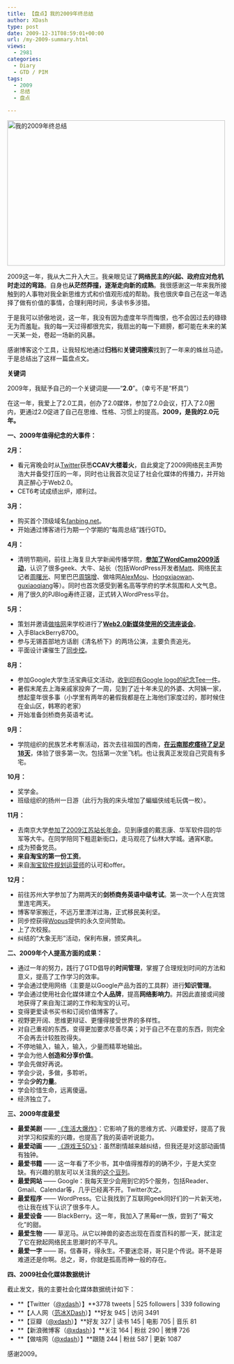 ```yaml
---
title: 【盘点】我的2009年终总结
author: XDash
type: post
date: 2009-12-31T08:59:01+00:00
url: /my-2009-summary.html
views:
  - 2981
categories:
  - Diary
  - GTD / PIM
tags:
  - 2009
  - 总结
  - 盘点

---
```

<img loading="lazy" decoding="async" class="alignnone size-full wp-image-2360" title="我的2009年终总结" src="http://www.fanbing.net/wp-content/uploads/2009/12/2112182631_11a8a7b6db_o1.jpg" alt="我的2009年终总结" width="500" height="333" srcset="http://xdash.one/wp-content/uploads/2009/12/2112182631_11a8a7b6db_o1.jpg 500w, http://xdash.one/wp-content/uploads/2009/12/2112182631_11a8a7b6db_o1-300x199.jpg 300w" sizes="(max-width: 500px) 100vw, 500px" />

2009这一年，我从大二升入大三。我亲眼见证了**网络民主的兴起、政府应对危机时走过的弯路**。自身也**从茫然莽撞，逐渐走向新的成熟**。我很感谢这一年来我所接触到的人事物对我全新思维方式和价值观形成的帮助。我也很庆幸自己在这一年选择了做有价值的事情，合理利用时间，多读书多涉猎。

于是我可以骄傲地说，这一年，我没有因为虚度年华而悔恨，也不会因过去的碌碌无为而羞耻。我的每一天过得都很充实，我扇出的每一下翅膀，都可能在未来的某一天某一处，卷起一场新的风暴。

感谢博客这个工具，让我轻松地通过**归档**和**关键词搜索**找到了一年来的蛛丝马迹。于是总结出了这样一篇盘点文。

**关键词**

2009年，我赋予自己的一个关键词是——“**2.0**”。（幸亏不是“杯具”）

在这一年，我爱上了2.0工具，创办了2.0媒体，参加了2.0会议，打入了2.0圈内，更通过2.0促进了自己在思维、性格、习惯上的提高。**2009，是我的2.0元年。**

**<!--more-->**

**一、2009年值得纪念的大事件：**

**2月：**

  * 看元宵晚会时从<a href="http://twitter.com/xdash" target="_blank">Twitter</a>获悉**CCAV大楼着火**，自此奠定了2009网络民主声势浩大并备受打压的一年，同时也让我首次见证了社会化媒体的传播力，并开始真正醉心于Web2.0。
  * CET6考试成绩出炉，顺利过。

**3月：**

  * 购买首个顶级域名<a href="http://www.fanbing.net" target="_blank">fanbing.net</a>。
  * 开始通过博客进行为期一个学期的“每周总结”践行GTD。

**4月：**

  * 清明节期间，前往上海复旦大学新闻传播学院，<a href="http://www.fanbing.net/wcc2009-photographs.html" target="_blank"><strong>参加了WordCamp2009活动</strong></a>，认识了很多geek、大牛、站长（包括WordPress开发者<a href="http://ma.tt" target="_blank">Matt</a>、网络民主记者<a href="http://zuo.la" target="_blank">周曙光</a>、阿里巴巴<a href="http://www.jayzhou.com.cn" target="_blank">周锦增</a>、做啥网<a href="http://zuosa.com/%E9%98%BF%E5%8A%9B%E5%85%8B%E7%8B%AE" target="_blank">AlexMou</a>、<a href="http://zuosa.com/hongxiaowan" target="_blank">Hongxiaowan</a>、<a href="http://zuosa.com/guxiaoqiang" target="_blank">guxiaoqiang</a>等）。同时也首次感受到著名高等学府的学术氛围和人文气息。
  * 用了很久的PJBlog寿终正寝，正式转入WordPress平台。

**5月：**

  * 策划并邀请<a href="http://zuosa.com" target="_blank">做啥网</a>来学校进行了<a href="http://blog.zuosa.com/2009/05/zuosa-dpm-jiangna.html" target="_blank"><strong>Web2.0新媒体使用的交流座谈会</strong></a>。
  * 入手BlackBerry8700。
  * 参与无锡首部地方话剧《清名桥下》的两场公演，主要负责追光。
  * 平面设计课催生了<a href="http://www.syncoo.com" target="_blank">同步控</a>。

**8月：**

  * 参加Google大学生活宝典征文活动，<a href="http://www.fanbing.net/google-tee.html" target="_blank">收到印有Google logo的纪念Tee一件</a>。
  * 暑假末尾去上海亲戚家投奔了一周，见到了近十年未见的外婆、大阿姨一家，想起童年很多事（小学里有两年的暑假我都是在上海他们家度过的，那时候住在金山区，韩寒的老家）
  * 开始准备剑桥商务英语考试。

**9月：**

  * 学院组织的民族艺术考察活动，首次去往祖国的西南，<a href="http://www.fanbing.net/yunan-travel-1.html" target="_blank"><strong>在云南那疙瘩待了足足18天</strong></a>，体验了很多第一次。包括第一次坐飞机。也让我真正发现自己究竟有多宅。

**10月：**

  * 奖学金。
  * 班级组织的扬州一日游（此行为我的床头增加了蝙蝠侠绒毛玩偶一枚）。

**11月：**

  * 去南京大学<a href="http://www.fanbing.net/2009-js-chinaz-meeting.html" target="_blank">参加了2009江苏站长年会</a>。见到康盛的戴志康、华军软件园的华军等大牛。在同学陪同下粗逛新街口，走马观花了仙林大学城。通宵K歌。
  * 成为预备党员。
  * **来自淘宝的第一份工资**。
  * 来自<a href="http://pdpo.iyenei.com/" target="_blank">淘宝软件规划运营师</a>的认可和offer。

**12月：**

  * 前往苏州大学参加了为期两天的**剑桥商务英语中级考试**。第一次一个人在宾馆里连宅两天。
  * 博客举家搬迁，不远万里漂洋过海，正式移民美利坚。
  * 同步控获得<a href="http://www.wopus.org" target="_blank">Wopus</a>提供的永久空间赞助。
  * 上了次校报。
  * 纠结的“大象无形”活动，保利布展，颁奖典礼。

**二、2009年个人提高方面的成果：**

  * 通过一年的努力，践行了GTD倡导的**时间管理**，掌握了合理规划时间的方法和意义，提高了工作学习的效率。
  * 学会通过使用网络（主要是以Google产品为首的工具群）进行**知识管理**。
  * 学会通过使用社会化媒体建立**个人品牌**，提高**网络影响力**。并因此直接或间接地获得了来自淘江湖的工作和淘宝的认可。
  * 变得更爱读书买书和订阅价值博客了。
  * 视野更开阔、思维更辩证、更懂得接受世界的多样性。
  * 对自己重视的东西，变得更加要求尽善尽美；对于自己不在意的东西，则完全不会再去计较胜败得失。
  * 不停地输入，输入，输入，少量而精萃地输出。
  * 学会为他人**创造和分享价值**。
  * 学会先做好再说。
  * 学会少说，多做，多聆听。
  * 学会**少的力量**。
  * 学会珍惜生命，远离傻逼。
  * 经济独立了。

**三、2009年度最爱**

  * **最爱美剧** —— <a href="http://www.douban.com/subject/2156528/" target="_blank">《生活大爆炸》</a>：它影响了我的思维方式、兴趣爱好，提高了我对学习和探索的兴趣，也提高了我的英语听说能力。
  * **最爱动画** —— <a href="http://www.douban.com/subject/3004525/" target="_blank">《游戏王5D&#8217;s》</a>：虽然剧情越来越纠结，但我还是对这部动画情有独钟。
  * **最爱书籍** —— 这一年看了不少书，其中值得推荐的的确不少，于是大奖空缺。有兴趣的朋友可以关注我的<a href="http://www.douban.com/doulist/400101/" target="_blank">这个豆列</a>。
  * **最爱网站** —— Google：我每天至少会用到它的5个服务，包括Reader、Gmail、Calendar等，几乎已经离不开。Twitter次之。
  * **最爱程序** —— WordPress。它让我找到了互联网geek同好们的一片新天地，也让我在线下认识了很多牛人。
  * **最爱设备** —— BlackBerry。这一年，我加入了黑莓er一族，尝到了“莓文化”的甜。
  * **最爱生物** —— 草泥马。从它以神兽的姿态出现在百度百科的那一天，就注定了它在掀起网络民主思潮时的不平凡。
  * **最爱一字** —— 哥。信春哥，得永生。不要迷恋哥，哥只是个传说。哥不是哥难道还是你啊。总之，哥，你就是孤高而神一般的存在。

**四、2009社会化媒体数据统计**

截止发文，我的主要社会化媒体数据统计如下：

  * **【Twitter（<a href="http://twitter.com/xdash" target="_blank">@xdash</a>）】**3778 tweets | 525 followers | 339 following
  * **【人人网（<a href="http://renren.com/xdash" target="_blank">范冰XDash</a>）】**好友 945 | 访问 3491
  * **【豆瓣（<a href="http://www.douban.com/people/xdash/" target="_blank">@xdash</a>）】**好友 327 | 读书 145 | 电影 705 | 音乐 81
  * **【新浪微博客（<a href="http://t.sina.com.cn/xdash" target="_blank">@xdash</a>）】**关注 164 | 粉丝 290 | 微博 726
  * **【做啥网（<a href="http://zuosa.com/xdash" target="_blank">@xdash</a>）】**跟随 244 | 粉丝 587 | 更新 1087

感谢2009。